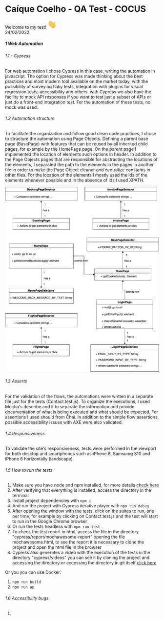 # Caíque Coelho - QA Test - COCUS
Welcome to my test! <img src="https://github.com/CaiqueCoelho/CaiqueCoelho/blob/master/wave.gif" width="30px">   
24/02/2022

##### 1 Web Automation

###### 1.1 - Cypress

For web automation I chose Cypress in this case, writing the automation in javascript. The option for Cypress was made thinking about the best practices and most modern tool available on the market today, with the possibility of surveying flaky tests, integration with plugins for visual regression tests, accessibility and others. with Cypress we also have the facility to mock API responses if you want to test just a subset of APIs or just do a front-end integration test. For the automation of these tests, no mock was used.

###### 1.2 Automation structure

To facilitate the organization and follow good clean code practices, I chose to structure the automation using Page Objects.
Defining a parent base page (BasePage) with features that can be reused by all inherited child pages, for example by the HomePage page.
On the parent page I implemented the location of elements such options in header.
In addition to the Page Objects pages that are responsible for abstracting the locations of the elements, I separated the path to the elements in the pages in another file in order to make the Page Object cleaner and centralize constants in other files.
For the location of the elements I mostly used the ids of the elements whenever possible and in the absence of ids I used XPATH.

<img src="https://github.com/CaiqueCoelho/qa-test-cocus/blob/main/qa-test-cocus.drawio.png" width="900px">

###### 1.3 Asserts

For the validation of the flows, the automations were written in a separate file just for the tests (Contact.test.js). To organize the executions, I used Mocha's describe and it to separate the information and provide documentation of what is being executed and what should be expected.
For assertions I used should from Chai.
In addition to the simple flow assertions, possible accessibility issues with AXE were also validated.

###### 1.4 Responsiveness
To validate the site's responsiveness, tests were performed in the viewport for both desktop and smartphones such as iPhone 6, Samsumg S10 and iPhone 6 horizontally (landscape).

###### 1.5 How to run the tests
1. Make sure you have node and npm installed, for more details [check here](https://docs.npmjs.com/downloading-and-installing-node-js-and-npm)
2. After verifying that everything is installed, access the directory in the terminal
3. Install project dependencies with `npm i`
4. And run the project with Cypress iterative player with `npm run debug`
5. After opening the window with the tests, click on the suites to run, one per time, for example by clicking on Contact.test.js and the test will start to run in the Google Chrome browser
6. Or run the tests headless with `npm run test`
7. To check the test report in html, access the file in the directory "cypress/report/mochawesome-report" opening the file mochawesome.html, to see the report it is necessary to clone the project and open the html file in the browser
8. Cypress also generates a video with the execution of the tests in the directory "cypress/videos" you can see it by cloning the project and accessing the directory or accessing the directory in git itself [click here](https://github.com/CaiqueCoelho/qa-test-cocus/tree/main/cypress/videos)

Or you you can use Docker:
1. `npm run build`
2. `npm run up`

###### 1.6 Accessibility bugs
1.
